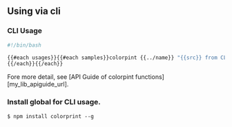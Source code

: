 Using via cli
-------

### CLI Usage

```bash
#!/bin/bash

{{#each usages}}{{#each samples}}colorpint {{../name}} "{{src}} from CLI" # Pipe to {{pipe}} with {{color}} color.
{{/each}}{{/each}}
```

Fore more detail, see [API Guide of colorpint functions][my_lib_apiguide_url].



### Install global for CLI usage.

```
$ npm install colorprint --g
```
